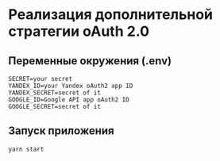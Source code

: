 # Реализация дополнительной стратегии oAuth 2.0

## Переменные окружения (.env)

```config
SECRET=your secret
YANDEX_ID=your Yandex oAuth2 app ID
YANDEX_SECRET=secret of it
GOOGLE_ID=Google API app oAuth2 ID
GOOGLE_SECRET=secret of it
```

## Запуск приложения

`yarn start`
